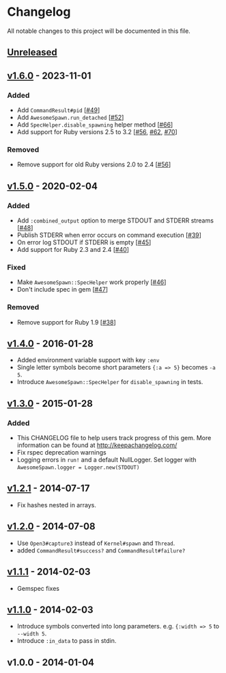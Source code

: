 # Changelog
All notable changes to this project will be documented in this file.

## [Unreleased]

## [v1.6.0] - 2023-11-01
### Added
- Add `CommandResult#pid` [[#49](https://github.com/ManageIQ/awesome_spawn/pull/49)]
- Add `AwesomeSpawn.run_detached` [[#52](https://github.com/ManageIQ/awesome_spawn/pull/52)]
- Add `SpecHelper.disable_spawning` helper method [[#66](https://github.com/ManageIQ/awesome_spawn/pull/66)]
- Add support for Ruby versions 2.5 to 3.2 [[#56](https://github.com/ManageIQ/awesome_spawn/pull/56), [#62](https://github.com/ManageIQ/awesome_spawn/pull/62), [#70](https://github.com/ManageIQ/awesome_spawn/pull/70)]

### Removed
- Remove support for old Ruby versions 2.0 to 2.4 [[#56](https://github.com/ManageIQ/awesome_spawn/pull/56)]

## [v1.5.0] - 2020-02-04
### Added
- Add `:combined_output` option to merge STDOUT and STDERR streams [[#48](https://github.com/ManageIQ/awesome_spawn/pull/48)]
- Publish STDERR when error occurs on command execution [[#39](https://github.com/ManageIQ/awesome_spawn/pull/39)]
- On error log STDOUT if STDERR is empty [[#45](https://github.com/ManageIQ/awesome_spawn/pull/45)]
- Add support for Ruby 2.3 and 2.4 [[#40](https://github.com/ManageIQ/awesome_spawn/pull/40)]

### Fixed
- Make `AwesomeSpawn::SpecHelper` work properly [[#46](https://github.com/ManageIQ/awesome_spawn/pull/46)]
- Don't include spec in gem [[#47](https://github.com/ManageIQ/awesome_spawn/pull/47)]

### Removed
- Remove support for Ruby 1.9 [[#38](https://github.com/ManageIQ/awesome_spawn/pull/38)]

## [v1.4.0] - 2016-01-28
- Added environment variable support with key `:env`
- Single letter symbols become short parameters `{:a => 5}` becomes `-a 5`.
- Introduce `AwesomeSpawn::SpecHelper` for `disable_spawning` in tests.

## [v1.3.0] - 2015-01-28
### Added
- This CHANGELOG file to help users track progress of this gem. More information can be found at http://keepachangelog.com/
- Fix rspec deprecation warnings
- Logging errors in `run!` and a default NullLogger.  Set logger with `AwesomeSpawn.logger = Logger.new(STDOUT)`

## [v1.2.1] - 2014-07-17
- Fix hashes nested in arrays.

## [v1.2.0] - 2014-07-08
- Use `Open3#capture3` instead of `Kernel#spawn` and `Thread`.
- added `CommandResult#success?` and `CommandResult#failure?`

## [v1.1.1] - 2014-02-03
- Gemspec fixes

## [v1.1.0] - 2014-02-03
- Introduce symbols converted into long parameters. e.g. `{:width => 5` to `--width 5`.
- Introduce `:in_data` to pass in stdin.

## v1.0.0 - 2014-01-04

[Unreleased]: https://github.com/ManageIQ/awesome_spawn/compare/v1.6.0...HEAD
[v1.6.0]: https://github.com/ManageIQ/awesome_spawn/compare/v1.5.0...v1.6.0
[v1.5.0]: https://github.com/ManageIQ/awesome_spawn/compare/v1.4.0...v1.5.0
[v1.4.0]: https://github.com/ManageIQ/awesome_spawn/compare/v1.3.0...v1.4.0
[v1.3.0]: https://github.com/ManageIQ/awesome_spawn/compare/v1.2.1...v1.3.0
[v1.2.1]: https://github.com/ManageIQ/awesome_spawn/compare/v1.2.0...v1.2.1
[v1.2.0]: https://github.com/ManageIQ/awesome_spawn/compare/v1.1.1...v1.2.0
[v1.1.1]: https://github.com/ManageIQ/awesome_spawn/compare/v1.1.0...v1.1.1
[v1.1.0]: https://github.com/ManageIQ/awesome_spawn/compare/v1.0.0...v1.1.0
